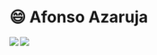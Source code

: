 # 😄 Afonso Azaruja

<img align="left" src="https://github-readme-stats.vercel.app/api?username=afonsoazaruja&show_icons=true&hide_rank=true&theme=gruvbox">

<img align="left" src="https://github-readme-stats.vercel.app/api/top-langs/?username=afonsoazaruja&layout=compact&theme=gruvbox">

<!--
**afonsoazaruja/afonsoazaruja** is a ✨ _special_ ✨ repository because its `README.md` (this file) appears on your GitHub profile.

Here are some ideas to get you started:

- 🔭 I’m currently working on ...
- 🌱 I’m currently learning ...
- 👯 I’m looking to collaborate on ...
- 🤔 I’m looking for help with ...
- 💬 Ask me about ...
- 📫 How to reach me: ...
- 😄 Pronouns: ...
- ⚡ Fun fact: ...
-->
